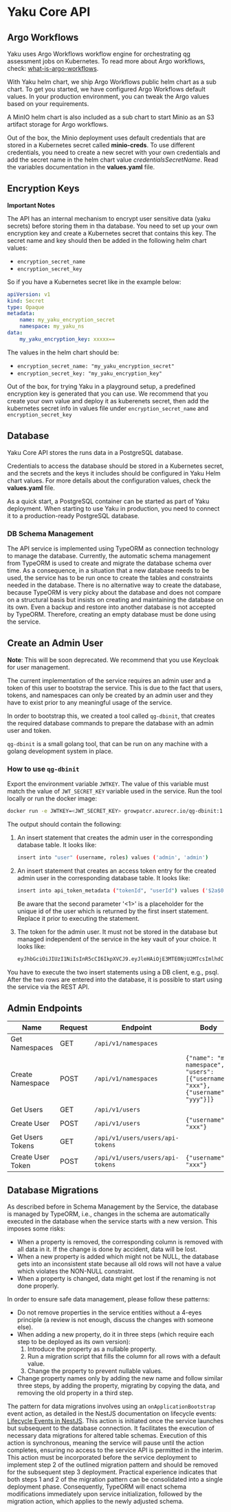 # Yaku Core API

## Argo Workflows

Yaku uses Argo Workflows workflow engine for orchestrating qg assessment jobs on Kubernetes. To read more about Argo workflows, check: [what-is-argo-workflows](https://argoproj.github.io/argo-workflows/#what-is-argo-workflows).

With Yaku helm chart, we ship Argo Workflows public helm chart as a sub chart. To get you started, we have configured Argo Workflows default values. In your production environment, you can tweak the Argo values based on your requirements.

A MinIO helm chart is also included as a sub chart to start Minio as an S3 artifact storage for Argo workflows. 

Out of the box, the Minio deployment uses default credentials that are stored in a Kubernetes secret called **minio-creds**. To use different credentials, you need to create a new secret with your own credentials and add the secret name in the helm chart value _credentialsSecretName_. Read the variables documentation in the **values.yaml** file.

## Encryption Keys

**Important Notes** 

The API has an internal mechanism to encrypt user sensitive data (yaku secrets) before storing them in tha database. You need to set up your own encryption key and create a Kubernetes secret that contains this key. The secret name and key should then be added in the following helm chart values:

- `encryption_secret_name`
- `encryption_secret_key`

So if you have a Kubernetes secret like in the example below:

```yaml
apiVersion: v1
kind: Secret
type: Opaque
metadata:
    name: my_yaku_encryption_secret
    namespace: my_yaku_ns
data:
    my_yaku_encryption_key: xxxxx==
```

The values in the helm chart should be:

- `encryption_secret_name: "my_yaku_encryption_secret"`
- `encryption_secret_key: "my_yaku_encryption_key"`

Out of the box, for trying Yaku in a playground setup, a predefined encryption key is generated that you can use. We recommend that you create your own value and deploy it as kuberenets secret, then add the kubernetes secret info in values file under `encryption_secret_name` and `encryption_secret_key` 

## Database

Yaku Core API stores the runs data in a PostgreSQL database.

Credentials to access the database should be stored in a Kubernetes secret, and the secrets and the keys it includes should be configured in Yaku Helm chart values. For more details about the configuration values, check the **values.yaml** file.

As a quick start, a PostgreSQL container can be started as part of Yaku deployment. When starting to use Yaku in production, you need to connect it to a production-ready PostgreSQL database.

### DB Schema Management

The API service is implemented using TypeORM as connection technology to manage the database. Currently, the automatic schema management from TypeORM is used to create and migrate the database schema over time. As a consequence, in a situation that a new database needs to be used, the service has to be run once to create the tables and constraints needed in the database. There is no alternative way to create the database, because TypeORM is very picky about the database and does not compare on a structural basis but insists on creating and maintaining the database on its own. Even a backup and restore into another database is not accepted by TypeORM. Therefore, creating an empty database must be done using the service.

## Create an Admin User

**Note**: This will be soon deprecated. We recommend that you use Keycloak for user management.

The current implementation of the service requires an admin user and a token of this user to bootstrap the service. This is due to the fact that users, tokens, and namespaces can only be created by an admin user and they have to exist prior to any meaningful usage of the service.

In order to bootstrap this, we created a tool called `qg-dbinit`, that creates the required database commands to prepare the database with an admin user and token.

`qg-dbinit` is a small golang tool, that can be run on any machine with a golang development system in place.

### How to use `qg-dbinit`

Export the environment variable `JWTKEY`. The value of this variable must match the value of `JWT_SECRET_KEY` variable used in the service. Run the tool locally or run the docker image:

```bash
docker run -e JWTKEY=<JWT_SECRET_KEY> growpatcr.azurecr.io/qg-dbinit:1.0.0
```

The output should contain the following:

1. An insert statement that creates the admin user in the corresponding database table. It looks like:
   ```bash
   insert into "user" (username, roles) values ('admin', 'admin')
   ```

1. An insert statement that creates an access token entry for the created admin user in the corresponding database table. It looks like:

   ```bash
   insert into api_token_metadata ("tokenId", "userId") values ('$2a$05$QE.n8aZbcmDxdqdeDiUZ6uvVCzOHogCW2m42.3/v86IdNQP/7eB.q', <1>)
   ```

   Be aware that the second parameter '<1>' is a placeholder for the unique id of the user which is returned by the first insert statement. Replace it prior to executing the statement.

1. The token for the admin user. It must not be stored in the database but managed independent of the service in the key vault of your choice. It looks like:

   ```bash
   eyJhbGciOiJIUzI1NiIsInR5cCI6IkpXVCJ9.eyJleHAiOjE3MTE0NjU2MTcsImlhdCI6MTY3OTkyOTYxNywidG9rZW5JZCI6IjAxOTZkY2Q4LTYxZjQtNDE5Ny05NjI2LWI5ZDliNTBmYzgxYSIsInVzZXJuYW1lIjoiYWRtaW4ifQ.WEZieyX15j8_FlsY3JvxzZRO-p-92CBSIS8pZiCK7uY
   ```

You have to execute the two insert statements using a DB client, e.g., psql. After the two rows are entered into the database, it is possible to start using the service via the REST API.

## Admin Endpoints

| Name             | Request | Endpoint                           | Body                                                                 |
|------------------|---------|------------------------------------|----------------------------------------------------------------------|
| Get Namespaces   | GET     | `/api/v1/namespaces`               |                                                                      |
| Create Namespace | POST    | `/api/v1/namespaces`               | `{"name": "my-namespace", "users": [{"username": "xxx"},{"username": "yyy"}]}` |
| Get Users        | GET     | `/api/v1/users`                    |                                                                      |
| Create User      | POST    | `/api/v1/users`                    | `{"username": "xxx"}`                                                |
| Get Users Tokens | GET     | `/api/v1/users/users/api-tokens`   |                                                                      |
| Create User Token| POST    | `/api/v1/users/users/api-tokens`   | `{"username": "xxx"}`                                                |

## Database Migrations

As described before in Schema Management by the Service, the database is managed by TypeORM, i.e., changes in the schema are automatically executed in the database when the service starts with a new version. This imposes some risks:

- When a property is removed, the corresponding column is removed with all data in it. If the change is done by accident, data will be lost.
- When a new property is added which might not be NULL, the database gets into an inconsistent state because all old rows will not have a value which violates the NON-NULL constraint.
- When a property is changed, data might get lost if the renaming is not done properly.

In order to ensure safe data management, please follow these patterns:

- Do not remove properties in the service entities without a 4-eyes principle (a review is not enough, discuss the changes with someone else).
- When adding a new property, do it in three steps (which require each step to be deployed as its own version):
    1. Introduce the property as a nullable property.
    2. Run a migration script that fills the column for all rows with a default value.
    3. Change the property to prevent nullable values.
- Change property names only by adding the new name and follow similar three steps, by adding the property, migrating by copying the data, and removing the old property in a third step.

The pattern for data migrations involves using an `onApplicationBootstrap` event action, as detailed in the NestJS documentation on lifecycle events: [Lifecycle Events in NestJS](https://docs.nestjs.com/fundamentals/lifecycle-events). This action is initiated once the service launches but subsequent to the database connection. It facilitates the execution of necessary data migrations for altered table schemas. Execution of this action is synchronous, meaning the service will pause until the action completes, ensuring no access to the service API is permitted in the interim. This action must be incorporated before the service deployment to implement step 2 of the outlined migration pattern and should be removed for the subsequent step 3 deployment. Practical experience indicates that both steps 1 and 2 of the migration pattern can be consolidated into a single deployment phase. Consequently, TypeORM will enact schema modifications immediately upon service initialization, followed by the migration action, which applies to the newly adjusted schema.
